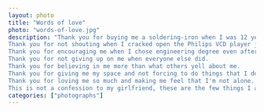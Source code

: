 ```yaml
---   
layout: photo
title: "Words of love"
photo: "words-of-love.jpg"
description: "Thank you for buying me a soldering-iron when I was 12 year old.
Thank you for not shouting when I cracked open the Philips VCD player just to know how things work inside.
Thank you for encouraging me when I chose engineering degree even after failing multiple times in math.
Thank you for not giving up on me when everyone else did.
Thank you for believing in me more than what others yell about me.
Thank you for giving me my space and not forcing to do things that I don't like.
Thank you for loving me so much and making me feel that I'm not alone.
This is not a confession to my girlfriend, these are the few things I am personally thankful to the people in my home. Family. ♥️"
categories: ["photographs"]
---
```

